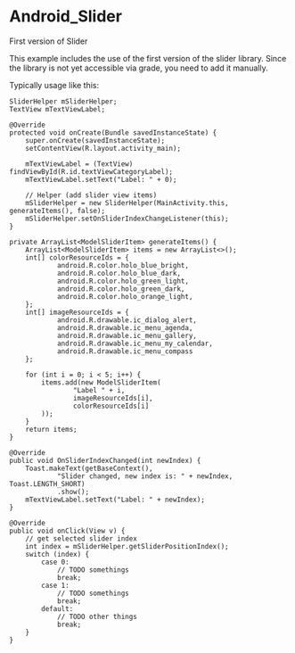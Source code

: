 # Android_Slider
First version of Slider



This example includes the use of the first version of the slider library. Since the library is not yet accessible via grade, you need to add it manually.


Typically usage like this:


  
    SliderHelper mSliderHelper;
    TextView mTextViewLabel;

    @Override
    protected void onCreate(Bundle savedInstanceState) {
        super.onCreate(savedInstanceState);
        setContentView(R.layout.activity_main);

        mTextViewLabel = (TextView) findViewById(R.id.textViewCategoryLabel);
        mTextViewLabel.setText("Label: " + 0);

        // Helper (add slider view items)
        mSliderHelper = new SliderHelper(MainActivity.this, generateItems(), false);
        mSliderHelper.setOnSliderIndexChangeListener(this);
    }

    private ArrayList<ModelSliderItem> generateItems() {
        ArrayList<ModelSliderItem> items = new ArrayList<>();
        int[] colorResourceIds = {
                android.R.color.holo_blue_bright,
                android.R.color.holo_blue_dark,
                android.R.color.holo_green_light,
                android.R.color.holo_green_dark,
                android.R.color.holo_orange_light,
        };
        int[] imageResourceIds = {
                android.R.drawable.ic_dialog_alert,
                android.R.drawable.ic_menu_agenda,
                android.R.drawable.ic_menu_gallery,
                android.R.drawable.ic_menu_my_calendar,
                android.R.drawable.ic_menu_compass
        };

        for (int i = 0; i < 5; i++) {
            items.add(new ModelSliderItem(
                    "Label " + i,
                    imageResourceIds[i],
                    colorResourceIds[i]
            ));
        }
        return items;
    }

    @Override
    public void OnSliderIndexChanged(int newIndex) {
        Toast.makeText(getBaseContext(),
                "Slider changed, new index is: " + newIndex, Toast.LENGTH_SHORT)
                .show();
        mTextViewLabel.setText("Label: " + newIndex);
    }

    @Override
    public void onClick(View v) {
        // get selected slider index
        int index = mSliderHelper.getSliderPositionIndex();
        switch (index) {
            case 0:
                // TODO somethings
                break;
            case 1:
                // TODO somethings
                break;
            default:
                // TODO other things
                break;
        }
    }
